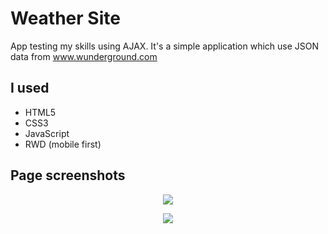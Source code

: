 # Weather Site

App testing my skills using AJAX. It's a simple application which use JSON data from www.wunderground.com

## I used

- HTML5
- CSS3
- JavaScript
- RWD (mobile first)

## Page screenshots

<p align="center">
  <img src="https://user-images.githubusercontent.com/34394232/39087327-9b8f9a8e-459f-11e8-82fb-870317fd4ba3.jpg">
</p>
<p align="center">
  <img src="https://user-images.githubusercontent.com/34394232/39087335-c4a37ca6-459f-11e8-85d3-0eeeb8421918.jpg">
</p>
